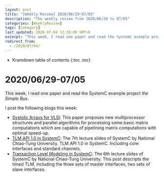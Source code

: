 ```yaml
---
layout: post
title: "[Weekly Review] 2020/06/29-07/05"
description: "The weekly review from 2020/06/29 to 07/05"
categories: [WeeklyReview]
tags: [Category]
last_updated: 2020-07-04 12:26:00 GMT+8
excerpt: "This week, I read one paper and read the SystemC example project the Simple Bus."
redirect_from:
  - /2020/07/04/
---
```


* Kramdown table of contents
{:toc .toc}
# 2020/06/29-07/05

This week, I read one paper and read the SystemC example project *the Simple Bus*.

I post the following blogs this week:

+ [Systolic Arrays for VLSI](https://singularitykchen.github.io/blog/2020/07/04/Read-Paper-Systolic-Arrays-for-VLSI/): This paper proposes new multiprocessor structures and parallel  algorithms for processing some basic matrix computations which are  capable of pipelining matrix computations with optimal speed-up.
+ [TLM API 1.0 in SystemC](https://singularitykchen.github.io/blog/2020/07/03/Emulate-TLM-API/): The 7th lecture slides of SystemC by National Chiao-Tung University. TLM API 1.0 in SystemC. Including core interfaces and standard channels.
+ [Transaction Level Modeling in SystemC](https://singularitykchen.github.io/blog/2020/06/29/Emulate-Transaction-Level-Modeling-in-SystemC/): The 6th lecture slides of SystemC by National Chiao-Tung University. This post descripts the timed TLM, including the three sets of master interfaces, two sets of slave interfaces.